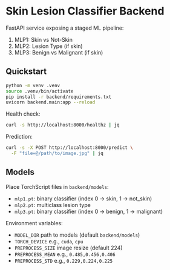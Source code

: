 # Skin Lesion Classifier Backend

FastAPI service exposing a staged ML pipeline:

1. MLP1: Skin vs Not-Skin
2. MLP2: Lesion Type (if skin)
3. MLP3: Benign vs Malignant (if skin)

## Quickstart

```bash
python -m venv .venv
source .venv/bin/activate
pip install -r backend/requirements.txt
uvicorn backend.main:app --reload
```

Health check:

```bash
curl -s http://localhost:8000/healthz | jq
```

Prediction:

```bash
curl -s -X POST http://localhost:8000/predict \
  -F "file=@/path/to/image.jpg" | jq
```

## Models

Place TorchScript files in `backend/models`:

- `mlp1.pt`: binary classifier (index 0 -> skin, 1 -> not_skin)
- `mlp2.pt`: multiclass lesion type
- `mlp3.pt`: binary classifier (index 0 -> benign, 1 -> malignant)

Environment variables:

- `MODEL_DIR` path to models (default `backend/models`)
- `TORCH_DEVICE` e.g., `cuda`, `cpu`
- `PREPROCESS_SIZE` image resize (default 224)
- `PREPROCESS_MEAN` e.g., `0.485,0.456,0.406`
- `PREPROCESS_STD` e.g., `0.229,0.224,0.225`


